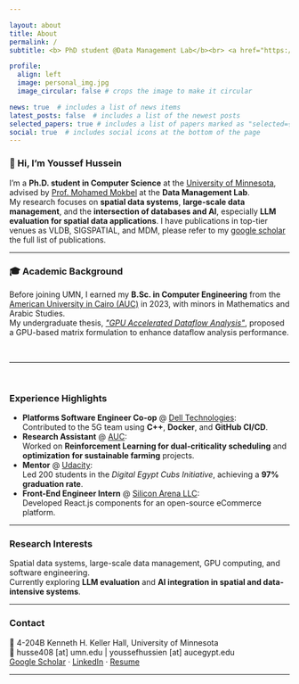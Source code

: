 ```yaml
---

layout: about
title: About
permalink: /
subtitle: <b> PhD student @Data Management Lab</b><br> <a href="https://cse.umn.edu/cs">University of Minnesota </a>. <br> <b>Personal Moto:</b> Why? Because I want to be the best!.

profile:
  align: left
  image: personal_img.jpg
  image_circular: false # crops the image to make it circular 

news: true  # includes a list of news items
latest_posts: false  # includes a list of the newest posts
selected_papers: true # includes a list of papers marked as "selected={true}"
social: true  # includes social icons at the bottom of the page
---
```

### 👋 Hi, I’m Youssef Hussein  
I’m a **Ph.D. student in Computer Science** at the [University of Minnesota](https://cse.umn.edu/cs), advised by [Prof. Mohamed Mokbel](https://cse.umn.edu/cs/mohamed-mokbel) at the **Data Management Lab**.  
My research focuses on **spatial data systems**, **large-scale data management**, and the **intersection of databases and AI**, especially **LLM evaluation for spatial data applications**. I have publications in top-tier venues as VLDB, SIGSPATIAL, and MDM, please refer to my [google scholar](https://scholar.google.com/citations?user=_aZutVoAAAAJ&hl=en) the full list of publications.
<br>

---
### 🎓 Academic Background  
Before joining UMN, I earned my **B.Sc. in Computer Engineering** from the [American University in Cairo (AUC)](https://www.aucegypt.edu/) in 2023, with minors in Mathematics and Arabic Studies.  
My undergraduate thesis, *["GPU Accelerated Dataflow Analysis"](https://www.academia.edu/102804649/GPU_Accelerated_Dataflow_Analysis)*, proposed a GPU-based matrix formulation to enhance dataflow analysis performance.

<br>

---
<br>

### Experience Highlights  
- **Platforms Software Engineer Co-op** @ [Dell Technologies](https://www.dell.com/en-us/dt/corporate/about-us/who-we-are.htm):  
  Contributed to the 5G team using **C++**, **Docker**, and **GitHub CI/CD**.  
- **Research Assistant** @ [AUC](https://www.aucegypt.edu):  
  Worked on **Reinforcement Learning for dual-criticality scheduling** and **optimization for sustainable farming** projects.  
- **Mentor** @ [Udacity](https://www.udacity.com/about-us):  
  Led 200 students in the *Digital Egypt Cubs Initiative*, achieving a **97% graduation rate**.  
- **Front-End Engineer Intern** @ [Silicon Arena LLC](https://github.com/SiliconArena/alphamart):  
  Developed React.js components for an open-source eCommerce platform.

---

### Research Interests  
Spatial data systems, large-scale data management, GPU computing, and software engineering.  
Currently exploring **LLM evaluation** and **AI integration in spatial and data-intensive systems**.

---
### Contact  
📍 4-204B Kenneth H. Keller Hall, University of Minnesota  
📧 husse408 [at] umn.edu | youssefhussien [at] aucegypt.edu  
[Google Scholar](https://scholar.google.com/citations?user=_aZutVoAAAAJ&hl=en) · [LinkedIn](https://www.linkedin.com/in/youssef-hussien/) · [Resume](https://johussien.github.io/assets/pdf/YoussefHusseinResume.pdf)

---